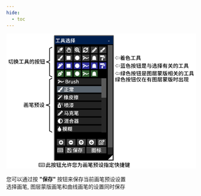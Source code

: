 ```yaml
---
hide:
  - toc
---
```


<!-- https://steamcommunity.com/sharedfiles/filedetails/?id=2953781406 -->

![select_tool](./image/select_tool.png)

您可以通过按 __"保存"__ 按钮来保存当前画笔预设设置 <br />
选择画笔, 图层蒙版画笔和曲线画笔的设置同时保存
